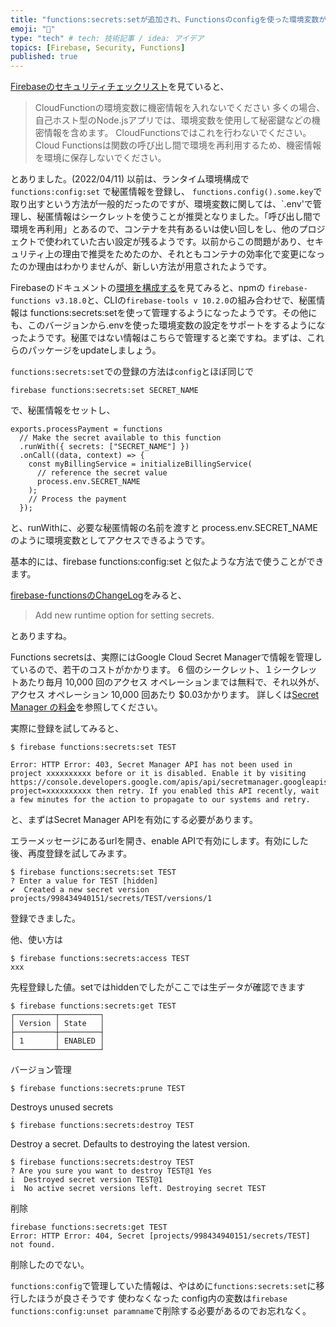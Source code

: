 ```yaml
---
title: "functions:secrets:setが追加され、Functionsのconfigを使った環境変数が非推奨になった話"
emoji: "🤖"
type: "tech" # tech: 技術記事 / idea: アイデア
topics: [Firebase, Security, Functions]
published: true
---
```


[Firebaseのセキュリティチェックリスト](https://firebase.google.com/support/guides/security-checklist)を見ていると、


> CloudFunctionの環境変数に機密情報を入れないでください
>多くの場合、自己ホスト型のNode.jsアプリでは、環境変数を使用して秘密鍵などの機密情報を含めます。 CloudFunctionsではこれを行わないでください。 Cloud Functionsは関数の呼び出し間で環境を再利用するため、機密情報を環境に保存しないでください。

とありました。(2022/04/11)
以前は、ランタイム環境構成で`functions:config:set` で秘匿情報を登録し、 `functions.config().some.key`で取り出すという方法が一般的だったのですが、環境変数に関しては、`.env'で管理し、秘匿情報はシークレットを使うことが推奨となりました。「呼び出し間で環境を再利用」とあるので、コンテナを共有あるいは使い回しをし、他のプロジェクトで使われていた古い設定が残るようです。以前からこの問題があり、セキュリティ上の理由で推奨をためたのか、それともコンテナの効率化で変更になったのか理由はわかりませんが、新しい方法が用意されたようです。

Firebaseのドキュメントの[環境を構成する](https://firebase.google.com/docs/functions/config-env)を見てみると、npmの `firebase-functions v3.18.0`と、CLIの`firebase-tools v 10.2.0`の組み合わせで、秘匿情報は functions:secrets:setを使って管理するようになったようです。その他にも、このバージョンから.envを使った環境変数の設定をサポートをするようになったようです。秘匿ではない情報はこちらで管理すると楽ですね。まずは、これらのパッケージをupdateしましょう。


`functions:secrets:set`での登録の方法は`config`とほぼ同じで

```
firebase functions:secrets:set SECRET_NAME
```
で、秘匿情報をセットし、

```
exports.processPayment = functions
  // Make the secret available to this function
  .runWith({ secrets: ["SECRET_NAME"] })
  .onCall((data, context) => {
    const myBillingService = initializeBillingService(
      // reference the secret value
      process.env.SECRET_NAME
    );
    // Process the payment
  });
```
と、runWithに、必要な秘匿情報の名前を渡すと process.env.SECRET_NAME のように環境変数としてアクセスできるようです。

基本的には、firebase functions:config:set と似たような方法で使うことができます。

[firebase-functionsのChangeLog](https://github.com/firebase/firebase-functions/releases/tag/v3.18.0)をみると、

>Add new runtime option for setting secrets.

とありますね。


Functions secretsは、実際にはGoogle Cloud Secret Managerで情報を管理しているので、若干のコストがかかります。 6 個のシークレット、１シークレットあたり毎月 10,000 回のアクセス オペレーションまでは無料で、それ以外が、アクセス オペレーション 10,000 回あたり $0.03かかります。
詳しくは[Secret Manager の料金](https://cloud.google.com/secret-manager/pricing)を参照してください。

実際に登録を試してみると、
```
$ firebase functions:secrets:set TEST

Error: HTTP Error: 403, Secret Manager API has not been used in project xxxxxxxxxx before or it is disabled. Enable it by visiting https://console.developers.google.com/apis/api/secretmanager.googleapis.com/overview?project=xxxxxxxxxx then retry. If you enabled this API recently, wait a few minutes for the action to propagate to our systems and retry.
```
と、まずはSecret Manager APIを有効にする必要があります。

エラーメッセージにあるurlを開き、enable APIで有効にします。有効にした後、再度登録を試してみます。

```
$ firebase functions:secrets:set TEST
? Enter a value for TEST [hidden]
✔  Created a new secret version projects/998434940151/secrets/TEST/versions/1
```
登録できました。

他、使い方は

```
$ firebase functions:secrets:access TEST
xxx
```
先程登録した値。setではhiddenでしたがここでは生データが確認できます


```
$ firebase functions:secrets:get TEST
┌─────────┬─────────┐
│ Version │ State   │
├─────────┼─────────┤
│ 1       │ ENABLED │
└─────────┴─────────┘
```
バージョン管理

```
$ firebase functions:secrets:prune TEST
```

Destroys unused secrets

```
$ firebase functions:secrets:destroy TEST
```

Destroy a secret. Defaults to destroying the latest version.

```
$ firebase functions:secrets:destroy TEST
? Are you sure you want to destroy TEST@1 Yes
i  Destroyed secret version TEST@1
i  No active secret versions left. Destroying secret TEST
```
削除

```
firebase functions:secrets:get TEST
Error: HTTP Error: 404, Secret [projects/998434940151/secrets/TEST] not found.
```
削除したのでない。




`functions:config`で管理していた情報は、やはめに`functions:secrets:set`に移行したほうが良さそうです
使わなくなった config内の変数は`firebase functions:config:unset paramname`で削除する必要があるのでお忘れなく。






